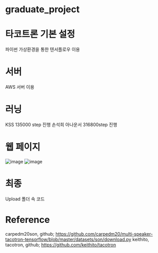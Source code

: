 # graduate_project


# 타코트론 기본 설정
 파이썬 가상환경을 통한 텐서플로우 이용
 
 # 서버
AWS 서버 이용

# 러닝 
KSS 135000 step 진행
손석희 아나운서 316800step 진행

# 웹 페이지 
![image](https://user-images.githubusercontent.com/56864842/100970530-729a6200-3578-11eb-97f1-d5019fce15c4.png)
![image](https://user-images.githubusercontent.com/56864842/100970583-9198f400-3578-11eb-83d7-481705b2bc04.png)

# 최종
Upload 폴더 속 코드 

# Reference

carpedm20son, github; https://github.com/carpedm20/multi-speaker-tacotron-tensorflow/blob/master/datasets/son/download.py 
keithito, tacotron, github; https://github.com/keithito/tacotron
